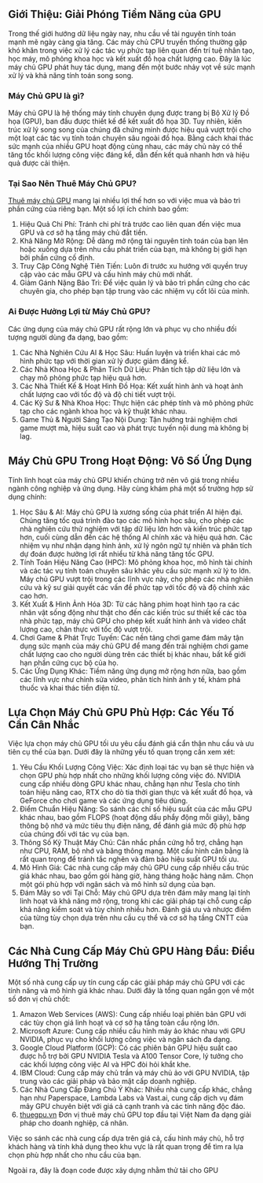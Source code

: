 ## Giới Thiệu: Giải Phóng Tiềm Năng của GPU
Trong thế giới hướng dữ liệu ngày nay, nhu cầu về tài nguyên tính toán mạnh mẽ ngày càng gia tăng. Các máy chủ CPU truyền thống thường gặp khó khăn trong việc xử lý các tác vụ phức tạp liên quan đến trí tuệ nhân tạo, học máy, mô phỏng khoa học và kết xuất đồ họa chất lượng cao. Đây là lúc máy chủ GPU phát huy tác dụng, mang đến một bước nhảy vọt về sức mạnh xử lý và khả năng tính toán song song.

### Máy Chủ GPU là gì?

Máy chủ GPU là hệ thống máy tính chuyên dụng được trang bị Bộ Xử lý Đồ họa (GPU), ban đầu được thiết kế để kết xuất đồ họa 3D. Tuy nhiên, kiến trúc xử lý song song của chúng đã chứng minh được hiệu quả vượt trội cho một loạt các tác vụ tính toán chuyên sâu ngoài đồ họa. Bằng cách khai thác sức mạnh của nhiều GPU hoạt động cùng nhau, các máy chủ này có thể tăng tốc khối lượng công việc đáng kể, dẫn đến kết quả nhanh hơn và hiệu quả được cải thiện.

### Tại Sao Nên Thuê Máy Chủ GPU?

[Thuê máy chủ GPU](https://thuegpu.vn/) mang lại nhiều lợi thế hơn so với việc mua và bảo trì phần cứng của riêng bạn. Một số lợi ích chính bao gồm:

1.  Hiệu Quả Chi Phí: Tránh chi phí trả trước cao liên quan đến việc mua GPU và cơ sở hạ tầng máy chủ đắt tiền.
2. 	Khả Năng Mở Rộng: Dễ dàng mở rộng tài nguyên tính toán của bạn lên hoặc xuống dựa trên nhu cầu phát triển của bạn, mà không bị giới hạn bởi phần cứng cố định.
3.	Truy Cập Công Nghệ Tiên Tiến: Luôn đi trước xu hướng với quyền truy cập vào các mẫu GPU và cấu hình máy chủ mới nhất.
4.	Giảm Gánh Nặng Bảo Trì: Để việc quản lý và bảo trì phần cứng cho các chuyên gia, cho phép bạn tập trung vào các nhiệm vụ cốt lõi của mình.

### Ai Được Hưởng Lợi từ Máy Chủ GPU?

Các ứng dụng của máy chủ GPU rất rộng lớn và phục vụ cho nhiều đối tượng người dùng đa dạng, bao gồm:

1.	Các Nhà Nghiên Cứu AI & Học Sâu: Huấn luyện và triển khai các mô hình phức tạp với thời gian xử lý được giảm đáng kể.
2.	Các Nhà Khoa Học & Phân Tích Dữ Liệu: Phân tích tập dữ liệu lớn và chạy mô phỏng phức tạp hiệu quả hơn.
3.	Các Nhà Thiết Kế & Hoạt Hình Đồ Họa: Kết xuất hình ảnh và hoạt ảnh chất lượng cao với tốc độ và độ chi tiết vượt trội.
4.	Các Kỹ Sư & Nhà Khoa Học: Thực hiện các phép tính và mô phỏng phức tạp cho các ngành khoa học và kỹ thuật khác nhau.
5.	Game Thủ & Người Sáng Tạo Nội Dung: Tận hưởng trải nghiệm chơi game mượt mà, hiệu suất cao và phát trực tuyến nội dung mà không bị lag.

## Máy Chủ GPU Trong Hoạt Động: Vô Số Ứng Dụng

Tính linh hoạt của máy chủ GPU khiến chúng trở nên vô giá trong nhiều ngành công nghiệp và ứng dụng. Hãy cùng khám phá một số trường hợp sử dụng chính:

1.	Học Sâu & AI: Máy chủ GPU là xương sống của phát triển AI hiện đại. Chúng tăng tốc quá trình đào tạo các mô hình học sâu, cho phép các nhà nghiên cứu thử nghiệm với tập dữ liệu lớn hơn và kiến trúc phức tạp hơn, cuối cùng dẫn đến các hệ thống AI chính xác và hiệu quả hơn. Các nhiệm vụ như nhận dạng hình ảnh, xử lý ngôn ngữ tự nhiên và phân tích dự đoán được hưởng lợi rất nhiều từ khả năng tăng tốc GPU.
2.	Tính Toán Hiệu Năng Cao (HPC): Mô phỏng khoa học, mô hình tài chính và các tác vụ tính toán chuyên sâu khác yêu cầu sức mạnh xử lý to lớn. Máy chủ GPU vượt trội trong các lĩnh vực này, cho phép các nhà nghiên cứu và kỹ sư giải quyết các vấn đề phức tạp với tốc độ và độ chính xác cao hơn.
3.	Kết Xuất & Hình Ảnh Hóa 3D: Từ các hãng phim hoạt hình tạo ra các nhân vật sống động như thật cho đến các kiến trúc sư thiết kế các tòa nhà phức tạp, máy chủ GPU cho phép kết xuất hình ảnh và video chất lượng cao, chân thực với tốc độ vượt trội.
4.	Chơi Game & Phát Trực Tuyến: Các nền tảng chơi game đám mây tận dụng sức mạnh của máy chủ GPU để mang đến trải nghiệm chơi game chất lượng cao cho người dùng trên các thiết bị khác nhau, bất kể giới hạn phần cứng cục bộ của họ.
5.	Các Ứng Dụng Khác: Tiềm năng ứng dụng mở rộng hơn nữa, bao gồm các lĩnh vực như chỉnh sửa video, phân tích hình ảnh y tế, khám phá thuốc và khai thác tiền điện tử.

## Lựa Chọn Máy Chủ GPU Phù Hợp: Các Yếu Tố Cần Cân Nhắc
Việc lựa chọn máy chủ GPU tối ưu yêu cầu đánh giá cẩn thận nhu cầu và ưu tiên cụ thể của bạn. Dưới đây là những yếu tố quan trọng cần xem xét:
1.	Yêu Cầu Khối Lượng Công Việc: Xác định loại tác vụ bạn sẽ thực hiện và chọn GPU phù hợp nhất cho những khối lượng công việc đó. NVIDIA cung cấp nhiều dòng GPU khác nhau, chẳng hạn như Tesla cho tính toán hiệu năng cao, RTX cho dò tia thời gian thực và kết xuất đồ họa, và GeForce cho chơi game và các ứng dụng tiêu dùng.
2.	Điểm Chuẩn Hiệu Năng: So sánh các chỉ số hiệu suất của các mẫu GPU khác nhau, bao gồm FLOPS (hoạt động dấu phẩy động mỗi giây), băng thông bộ nhớ và mức tiêu thụ điện năng, để đánh giá mức độ phù hợp của chúng đối với tác vụ của bạn.
3.	Thông Số Kỹ Thuật Máy Chủ: Cân nhắc phần cứng hỗ trợ, chẳng hạn như CPU, RAM, bộ nhớ và băng thông mạng. Một cấu hình cân bằng là rất quan trọng để tránh tắc nghẽn và đảm bảo hiệu suất GPU tối ưu.
4.	Mô Hình Giá: Các nhà cung cấp máy chủ GPU cung cấp nhiều cấu trúc giá khác nhau, bao gồm gói hàng giờ, hàng tháng hoặc hàng năm. Chọn một gói phù hợp với ngân sách và mô hình sử dụng của bạn.
5.	Đám Mây so với Tại Chỗ: Máy chủ GPU dựa trên đám mây mang lại tính linh hoạt và khả năng mở rộng, trong khi các giải pháp tại chỗ cung cấp khả năng kiểm soát và tùy chỉnh nhiều hơn. Đánh giá ưu và nhược điểm của từng tùy chọn dựa trên nhu cầu cụ thể và cơ sở hạ tầng CNTT của bạn.

## Các Nhà Cung Cấp Máy Chủ GPU Hàng Đầu: Điều Hướng Thị Trường

Một số nhà cung cấp uy tín cung cấp các giải pháp máy chủ GPU với các tính năng và mô hình giá khác nhau. Dưới đây là tổng quan ngắn gọn về một số đơn vị chủ chốt:
1.	Amazon Web Services (AWS): Cung cấp nhiều loại phiên bản GPU với các tùy chọn giá linh hoạt và cơ sở hạ tầng toàn cầu rộng lớn.
2.	Microsoft Azure: Cung cấp nhiều cấu hình máy ảo khác nhau với GPU NVIDIA, phục vụ cho khối lượng công việc và ngân sách đa dạng.
3.	Google Cloud Platform (GCP): Có các phiên bản GPU hiệu suất cao được hỗ trợ bởi GPU NVIDIA Tesla và A100 Tensor Core, lý tưởng cho các khối lượng công việc AI và HPC đòi hỏi khắt khe.
4.	IBM Cloud: Cung cấp máy chủ trần và máy chủ ảo với GPU NVIDIA, tập trung vào các giải pháp và bảo mật cấp doanh nghiệp.
5.	Các Nhà Cung Cấp Đáng Chú Ý Khác: Nhiều nhà cung cấp khác, chẳng hạn như Paperspace, Lambda Labs và Vast.ai, cung cấp dịch vụ đám mây GPU chuyên biệt với giá cả cạnh tranh và các tính năng độc đáo.
6.	[thuegpu.vn](https://thuegpu.vn/) Đơn vị thuê máy chủ GPU top đầu tại Việt Nam đa dạng giải pháp cho doanh nghiệp, cá nhân.

Việc so sánh các nhà cung cấp dựa trên giá cả, cấu hình máy chủ, hỗ trợ khách hàng và tính khả dụng theo khu vực là rất quan trọng để tìm ra lựa chọn phù hợp nhất cho nhu cầu của bạn.

Ngoài ra, đây là đoạn code được xây dựng nhằm thử tải cho GPU


